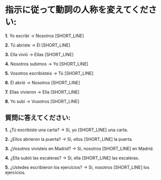 # 指示に従って動詞の人称を変えてください:

**1.** Yo escribí → Nosotros [SHORT_LINE]

**2.** Tú abriste → Él [SHORT_LINE]

**3.** Ella vivió → Ellas [SHORT_LINE]

**4.** Nosotros subimos → Yo [SHORT_LINE]

**5.** Vosotros escribisteis → Tú [SHORT_LINE]

**6.** Él abrió → Nosotros [SHORT_LINE]

**7.** Ellas vivieron → Ella [SHORT_LINE]

**8.** Yo subí → Vosotros [SHORT_LINE]

## 質問に答えてください:

**1.** ¿Tú escribiste una carta? → Sí, yo [SHORT_LINE] una carta.

**2.** ¿Ellos abrieron la puerta? → Sí, ellos [SHORT_LINE] la puerta.

**3.** ¿Vosotros vivisteis en Madrid? → Sí, nosotros [SHORT_LINE] en Madrid.

**4.** ¿Ella subió las escaleras? → Sí, ella [SHORT_LINE] las escaleras.

**5.** ¿Ustedes escribieron los ejercicios? → Sí, nosotros [SHORT_LINE] los ejercicios.